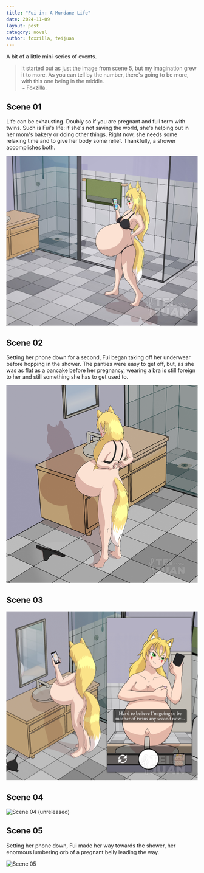 ```yaml
---
title: "Fui in: A Mundane Life"
date: 2024-11-09
layout: post
category: novel
author: foxzilla, teijuan
---
```


A bit of a little mini-series of events.


> It started out as just the image from scene 5, but my imagination grew it to more. As you can tell by the number, there's going to be more, with this one being in the middle.  
> \~ Foxzilla.

## Scene 01

Life can be exhausting. Doubly so if you are pregnant and full term with twins. Such is Fui's life: if she's not saving the world, she's helping out in her mom's bakery or doing other things. Right now, she needs some relaxing time and to give her body some relief. Thankfully, a shower accomplishes both.

![](/assets/images/novels/a-mundane-life/01.jpg)

## Scene 02
Setting her phone down for a second, Fui began taking off her underwear before hopping in the shower. The panties were easy to get off, but, as she was as flat as a pancake before her pregnancy, wearing a bra is still foreign to her and still something she has to get used to.

![Scene 02](/assets/images/novels/a-mundane-life/02.jpg)

## Scene 03


![Scene 03 (unreleased)](/assets/images/novels/a-mundane-life/03.jpg)

## Scene 04


![Scene 04 (unreleased)](/assets/images/novels/a-mundane-life/04.jpg)


## Scene 05

Setting her phone down, Fui made her way towards the shower, her enormous lumbering orb of a pregnant belly leading the way.

![Scene 05](/assets/images/novels/a-mundane-life/05.jpg)

<!--


## Scene 06


![Scene 06 (unreleased)](/assets/images/novels/a-mundane-life/06.jpg)


## Scene 07


![Scene 07 (unreleased)](/assets/images/novels/a-mundane-life/07.jpg)


## Scene 08


![Scene 08 (unreleased)](/assets/images/novels/a-mundane-life/08.jpg)


## Scene 09


![Scene 09 (unreleased)](/assets/images/novels/a-mundane-life/09.jpg)


## Scene 10


![Scene 10 (unreleased)](/assets/images/novels/a-mundane-life/10.jpg)


## Scene 11


![Scene 11 (unreleased)](/assets/images/novels/a-mundane-life/11.jpg)


## Scene 12


![Scene 12 (unreleased)](/assets/images/novels/a-mundane-life/12.jpg)


## Scene 13


![Scene 13 (unreleased)](/assets/images/novels/a-mundane-life/13.jpg)


## Scene 14


![Scene 14 (unreleased)](/assets/images/novels/a-mundane-life/14.jpg)


## Scene 15


![Scene 15 (unreleased)](/assets/images/novels/a-mundane-life/15.jpg)


-->

